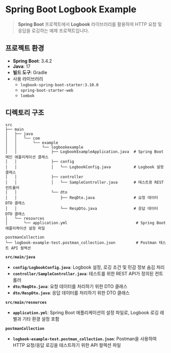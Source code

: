 # Spring Boot Logbook Example

> **Spring Boot** 프로젝트에서 **Logbook** 라이브러리를 활용하여 HTTP 요청 및 응답을 로깅하는 예제 프로젝트입니다.



## **프로젝트 환경**

- **Spring Boot**: 3.4.2
- **Java**: 17
- **빌드 도구**: Gradle
- 사용 라이브러리
  - `logbook-spring-boot-starter:3.10.0`
  - `spring-boot-starter-web`
  - `lombok`



## **디렉토리 구조**

```
src
├── main
│   ├── java
│   │   └── com
│   │       └── example
│   │           └── logbookexample
│   │               ├── LogbookExampleApplication.java  # Spring Boot 메인 애플리케이션 클래스
│   │               ├── config
│   │               │   └── LogbookConfig.java          # Logbook 설정 클래스
│   │               ├── controller
│   │               │   └── SampleController.java       # 테스트용 REST 컨트롤러
│   │               └── dto
│   │                   ├── ReqDto.java                 # 요청 데이터 DTO 클래스
│   │                   └── RespDto.java                # 응답 데이터 DTO 클래스
│   └── resources
│       └── application.yml                              # Spring Boot 애플리케이션 설정 파일

postmanCollection
└── logbook-example-test.postman_collection.json         # Postman 테스트 API 컬렉션

```

**`src/main/java`**

- **`config/LogbookConfig.java`**: Logbook 설정, 로깅 조건 및 민감 정보 숨김 처리
- **`controller/SampleController.java`**: 테스트를 위한 REST API가 정의된 컨트롤러
- **`dto/ReqDto.java`**: 요청 데이터를 처리하기 위한 DTO 클래스
- **`dto/RespDto.java`**: 응답 데이터를 처리하기 위한 DTO 클래스

**`src/main/resources`**

- **`application.yml`**: Spring Boot 애플리케이션의 설정 파일로, Logbook 로깅 레벨과 기타 환경 설정 포함

**`postmanCollection`**

- **`logbook-example-test.postman_collection.json`**: Postman을 사용하여 HTTP 요청/응답 로깅을 테스트하기 위한 API 컬렉션 파일

